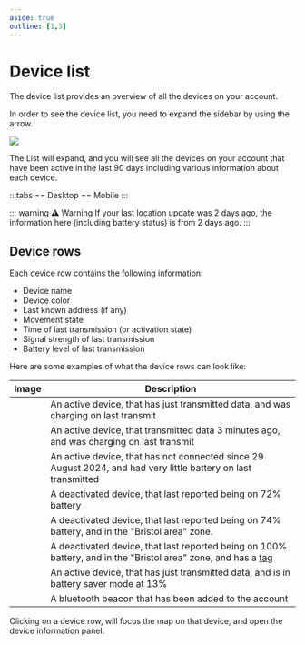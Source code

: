 ```yaml
---
aside: true
outline: [1,3]
---
```

# Device list

The device list provides an overview of all the devices on your account.

In order to see the device list, you need to expand the sidebar by using the arrow.

![](https://i.imgur.com/2umqTRF.png)

The List will expand, and you will see all the devices on your account that have been active in the last 90 days including various information about each device.

:::tabs
== Desktop
<v-img src="https://i.imgur.com/bv8vapO.png" style="max-height:400px"/>
== Mobile
<v-img src="https://i.imgur.com/Ei8Nqvk.png" style="max-height:400px"/>
:::

::: warning ⚠️ Warning
If your last location update was 2 days ago, the information here (including battery status) is from 2 days ago.
:::

<!-- TODO detail device search here too -->

## Device rows

Each device row contains the following information:
 - Device name
 - Device color
 - Last known address (if any)
 - Movement state
 - Time of last transmission (or activation state)
 - Signal strength of last transmission
 - Battery level of last transmission

Here are some examples of what the device rows can look like:

| Image | Description |
| --- | --- |
| <v-img src="https://i.imgur.com/6iKfpTu.png" style="width:350px"/> | An active device, that has just transmitted data, and was charging on last transmit |
| <v-img src="https://i.imgur.com/yeynpZl.png" style="width:350px"/> | An active device, that transmitted data 3 minutes ago, and was charging on last transmit
| <v-img src="https://i.imgur.com/0Ws7yNs.png" style="width:350px"/> | An active device, that has not connected since 29 August 2024, and had very little battery on last transmitted |
| <v-img src="https://i.imgur.com/ZYZseSF.png" style="width:350px"/> | A deactivated device, that last reported being on 72% battery |
| <v-img src="https://i.imgur.com/MrymS6o.png" style="width:350px"/> | A deactivated device, that last reported being on 74% battery, and in the "Bristol area" zone. |
| <v-img src="https://i.imgur.com/KND4U7x.png" style="width:350px"/> | A deactivated device, that last reported being on 100% battery, and in the "Bristol area" zone, and has a [tag](/apps/cloud/device-settings/tags.html) |
| <v-img src="https://i.imgur.com/MEhzqHR.png" style="width:350px"/> | An active device, that has just transmitted data, and is in battery saver mode at 13% |
| <v-img src="https://i.imgur.com/u3glJ6q.png" style="width:350px"/> | A bluetooth beacon that has been added to the account |

Clicking on a device row, will focus the map on that device, and open the device information panel.
